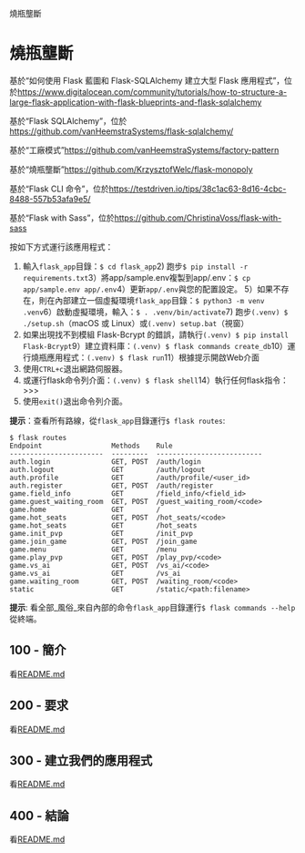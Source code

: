 燒瓶壟斷

# 燒瓶壟斷

基於“如何使用 Flask 藍圖和 Flask-SQLAlchemy 建立大型 Flask 應用程式”，位於<https://www.digitalocean.com/community/tutorials/how-to-structure-a-large-flask-application-with-flask-blueprints-and-flask-sqlalchemy>

基於“Flask SQLAlchemy”，位於<https://github.com/vanHeemstraSystems/flask-sqlalchemy/>

基於“工廠模式”<https://github.com/vanHeemstraSystems/factory-pattern>

基於“燒瓶壟斷”<https://github.com/KrzysztofWelc/flask-monopoly>

基於“Flask CLI 命令”，位於<https://testdriven.io/tips/38c1ac63-8d16-4cbc-8488-557b53afa9e5/>

基於“Flask with Sass”，位於<https://github.com/ChristinaVoss/flask-with-sass>

按如下方式運行該應用程式：

1) 輸入`flask_app`目錄：`$ cd flask_app`2) 跑步`$ pip install -r requirements.txt`3）將app/sample.env複製到app/.env：`$ cp app/sample.env app/.env`4）更新`app/.env`與您的配置設定。
5）如果不存在，則在內部建立一個虛擬環境`flask_app`目錄：`$ python3 -m venv .venv`6）啟動虛擬環境，輸入：`$ . .venv/bin/activate`7) 跑步`(.venv) $ ./setup.sh`（macOS 或 Linux）或`(.venv) setup.bat`（視窗）
8) 如果出現找不到模組 Flask-Bcrypt 的錯誤，請執行`(.venv) $ pip install Flask-Bcrypt`9）建立資料庫：`(.venv) $ flask commands create_db`10）運行燒瓶應用程式：`(.venv) $ flask run`11）根據提示開啟Web介面
12) 使用`CTRL+c`退出網路伺服器。
13) 或運行flask命令列介面：`(.venv) $ flask shell`14）執行任何flask指令：>>>
15) 使用`exit()`退出命令列介面。

**提示**：查看所有路線，從`flask_app`目錄運行`$ flask routes`:

    $ flask routes
    Endpoint                 Methods    Rule                      
    -----------------------  ---------  --------------------------
    auth.login               GET, POST  /auth/login               
    auth.logout              GET        /auth/logout              
    auth.profile             GET        /auth/profile/<user_id>   
    auth.register            GET, POST  /auth/register            
    game.field_info          GET        /field_info/<field_id>    
    game.guest_waiting_room  GET, POST  /guest_waiting_room/<code>
    game.home                GET        /                         
    game.hot_seats           GET, POST  /hot_seats/<code>         
    game.hot_seats           GET        /hot_seats                
    game.init_pvp            GET        /init_pvp                 
    game.join_game           GET, POST  /join_game                
    game.menu                GET        /menu                     
    game.play_pvp            GET, POST  /play_pvp/<code>          
    game.vs_ai               GET, POST  /vs_ai/<code>             
    game.vs_ai               GET        /vs_ai                    
    game.waiting_room        GET, POST  /waiting_room/<code>      
    static                   GET        /static/<path:filename>

**提示**: 看全部_風俗_來自內部的命令`flask_app`目錄運行`$ flask commands --help`從終端。

## 100 - 簡介

看[README.md](./100/README.md)

## 200 - 要求

看[README.md](./200/README.md)

## 300 - 建立我們的應用程式

看[README.md](./300/README.md)

## 400 - 結論

看[README.md](./400/README.md)
